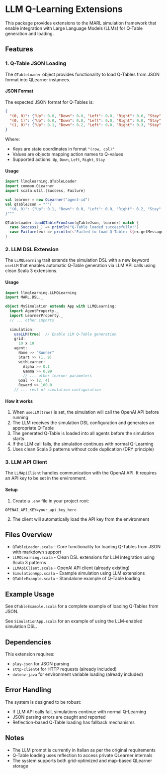 # LLM Q-Learning Extensions

This package provides extensions to the MARL simulation framework that enable integration with Large Language Models (LLMs) for Q-Table generation and loading.

## Features

### 1. Q-Table JSON Loading

The `QTableLoader` object provides functionality to load Q-Tables from JSON format into QLearner instances.

#### JSON Format

The expected JSON format for Q-Tables is:

```json
{
  "(0, 0)": {"Up": 0.0, "Down": 0.0, "Left": 0.0, "Right": 0.0, "Stay": 0.0},
  "(0, 1)": {"Up": 0.0, "Down": 0.0, "Left": 0.0, "Right": 0.0, "Stay": 0.0},
  "(1, 0)": {"Up": 0.1, "Down": 0.2, "Left": 0.0, "Right": 0.3, "Stay": 0.0}
}
```

Where:
- Keys are state coordinates in format `"(row, col)"`
- Values are objects mapping action names to Q-values
- Supported actions: `Up`, `Down`, `Left`, `Right`, `Stay`

#### Usage

```scala
import llmqlearning.QTableLoader
import common.QLearner
import scala.util.{Success, Failure}

val learner = new QLearner("agent-id")
val qTableJson = """{
  "(0, 0)": {"Up": 0.1, "Down": 0.0, "Left": 0.0, "Right": 0.2, "Stay": 0.0}
}"""

QTableLoader.loadQTableFromJson(qTableJson, learner) match {
  case Success(_) => println("Q-Table loaded successfully!")
  case Failure(ex) => println(s"Failed to load Q-Table: ${ex.getMessage}")
}
```

### 2. LLM DSL Extension

The `LLMQLearning` trait extends the simulation DSL with a new keyword `useLLM` that enables automatic Q-Table generation via LLM API calls using clean Scala 3 extensions.

#### Usage

```scala
import llmqlearning.LLMQLearning
import MARL.DSL._

object MySimulation extends App with LLMQLearning:
  import AgentProperty._
  import LearnerProperty._
  // ... other imports
  
  simulation:
    useLLM(true)  // Enable LLM Q-Table generation
    grid:
      10 x 10
    agent:
      Name >> "Runner"
      Start >> (1, 9)
      withLearner:
        Alpha >> 0.1
        Gamma >> 0.99
        // ... other learner parameters
      Goal >> (2, 4)
      Reward >> 100.0
    // ... rest of simulation configuration
```

#### How it works

1. When `useLLM(true)` is set, the simulation will call the OpenAI API before running
2. The LLM receives the simulation DSL configuration and generates an appropriate Q-Table
3. The generated Q-Table is loaded into all agents before the simulation starts
4. If the LLM call fails, the simulation continues with normal Q-Learning
5. Uses clean Scala 3 patterns without code duplication (DRY principle)

### 3. LLM API Client

The `LLMApiClient` handles communication with the OpenAI API. It requires an API key to be set in the environment.

#### Setup

1. Create a `.env` file in your project root:
```
OPENAI_API_KEY=your_api_key_here
```

2. The client will automatically load the API key from the environment

## Files Overview

- `QTableLoader.scala` - Core functionality for loading Q-Tables from JSON with markdown support
- `LLMQLearning.scala` - Clean DSL extensions for LLM integration using Scala 3 patterns
- `LLMApiClient.scala` - OpenAI API client (already existing)
- `SimulationApp.scala` - Example simulation using LLM extensions
- `QTableExample.scala` - Standalone example of Q-Table loading

## Example Usage

See `QTableExample.scala` for a complete example of loading Q-Tables from JSON.

See `SimulationApp.scala` for an example of using the LLM-enabled simulation DSL.

## Dependencies

This extension requires:
- `play-json` for JSON parsing
- `sttp-client4` for HTTP requests (already included)
- `dotenv-java` for environment variable loading (already included)

## Error Handling

The system is designed to be robust:
- If LLM API calls fail, simulations continue with normal Q-Learning
- JSON parsing errors are caught and reported
- Reflection-based Q-Table loading has fallback mechanisms

## Notes

- The LLM prompt is currently in Italian as per the original requirements
- Q-Table loading uses reflection to access private QLearner internals
- The system supports both grid-optimized and map-based QLearner storage